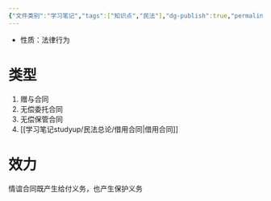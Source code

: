 ```yaml
---
{"文件类别":"学习笔记","tags":["知识点","民法"],"dg-publish":true,"permalink":"/学习笔记studyup/民法总论/情谊合同/","dgPassFrontmatter":true,"created":"2024-07-14T19:38:16.702+08:00","updated":"2024-11-14T09:30:39.263+08:00"}
---
```


- 性质：法律行为
# 类型
1. 赠与合同
2. 无偿委托合同
3. 无偿保管合同
4. [[学习笔记studyup/民法总论/借用合同\|借用合同]]
# 效力
情谊合同既产生给付义务，也产生保护义务